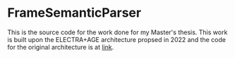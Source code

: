 # FrameSemanticParser

This is the source code for the work done for my Master's thesis. This work is built upon the ELECTRA+AGE architecture propsed in 2022 and the code for the original architecture is at [link](https://github.com/ftamburin/Electra-AGE_FE/tree/main).

